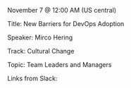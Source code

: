 November 7 @ 12:00 AM (US central)

Title: New Barriers for DevOps Adoption

Speaker: Mirco Hering

Track: Cultural Change

Topic: Team Leaders and Managers

Links from Slack:

